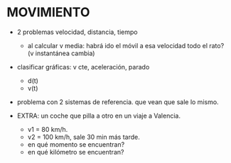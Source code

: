 # MOVIMIENTO
- 2 problemas velocidad, distancia, tiempo
    - al calcular v media: habrá ido el móvil a esa velocidad todo el rato? (v instantánea cambia)
- clasificar gráficas: v cte, aceleración, parado
    - d(t)
    - v(t)
- problema con 2 sistemas de referencia. que vean que sale lo mismo.

- EXTRA: un coche que pilla a otro en un viaje a Valencia.
    - v1 = 80 km/h.
    - v2 = 100 km/h, sale 30 min más tarde.
    - en qué momento se encuentran?
    - en qué kilómetro se encuentran?